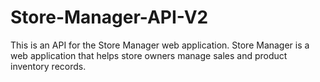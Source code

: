 # Store-Manager-API-V2
This is an API for the Store Manager web application. Store Manager is a web application that helps store owners manage sales and product inventory records.
